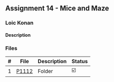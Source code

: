 ## Assignment 14 - Mice and Maze

### Loic Konan

#### Description

>

### Files

|   #   | File             | Description | Status                  |
| :---: | ---------------- | ----------- | ----------------------- |
|   1   | [P1112](./P1112) | Folder      | :ballot_box_with_check: |
